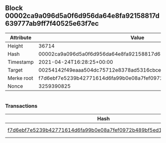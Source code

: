 ## Block 00002ca9a096d5a0f6d956da64e8fa92158817d639777ab9ff7f40525e63f7ec

Attribute | Value
--- | ---
Height | 36714
Hash | 00002ca9a096d5a0f6d956da64e8fa92158817d639777ab9ff7f40525e63f7ec
Timestamp | 2021-04-24T16:28:25+00:00
Target | 00254142f49eaaa504dc75712e8378ad5316cbcead634704b3734b6271167cc4
Merke root | f7d6ebf7e5239b42771614d6fa99b0e08a7fef0972b489bf5ed1d38801c302c6
Nonce | 3259390825

```

```

### Transactions

Hash | Amount
--- | ---
[f7d6ebf7e5239b42771614d6fa99b0e08a7fef0972b489bf5ed1d38801c302c6](f7d6ebf7e5239b42771614d6fa99b0e08a7fef0972b489bf5ed1d38801c302c6.md) | 10.00000000 SKEPTI 

